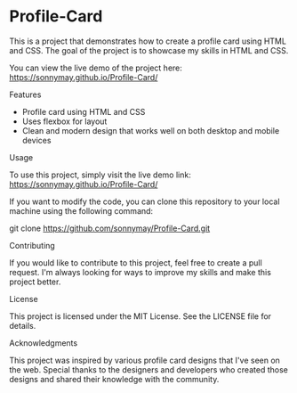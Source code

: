 # Profile-Card

This is a project that demonstrates how to create a profile card using HTML and CSS. The goal of the project is to showcase my skills in HTML and CSS.

You can view the live demo of the project here: https://sonnymay.github.io/Profile-Card/

Features

- Profile card using HTML and CSS
- Uses flexbox for layout
- Clean and modern design that works well on both desktop and mobile devices

Usage

To use this project, simply visit the live demo link: https://sonnymay.github.io/Profile-Card/

If you want to modify the code, you can clone this repository to your local machine using the following command:

git clone https://github.com/sonnymay/Profile-Card.git

Contributing

If you would like to contribute to this project, feel free to create a pull request. I'm always looking for ways to improve my skills and make this project better.

License

This project is licensed under the MIT License. See the LICENSE file for details.

Acknowledgments

This project was inspired by various profile card designs that I've seen on the web. Special thanks to the designers and developers who created those designs and shared their knowledge with the community.
